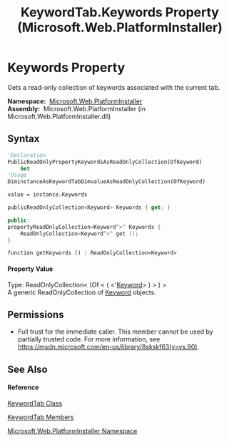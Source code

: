 ﻿---
title: KeywordTab.Keywords Property  (Microsoft.Web.PlatformInstaller)
TOCTitle: Keywords Property
ms:assetid: P:Microsoft.Web.PlatformInstaller.KeywordTab.Keywords
ms:mtpsurl: https://msdn.microsoft.com/en-us/library/microsoft.web.platforminstaller.keywordtab.keywords(v=VS.90)
ms:contentKeyID: 22049756
ms.date: 05/02/2012
mtps_version: v=VS.90
f1_keywords:
- Microsoft.Web.PlatformInstaller.KeywordTab.Keywords
- Microsoft.Web.PlatformInstaller.KeywordTab.get_Keywords
dev_langs:
- CSharp
- JScript
- VB
- c++
api_location:
- Microsoft.Web.PlatformInstaller.dll
api_name:
- Microsoft.Web.PlatformInstaller.KeywordTab.get_Keywords
- Microsoft.Web.PlatformInstaller.KeywordTab.Keywords
api_type:
- Managed
topic_type:
- apiref
- kbSyntax
product_family_name: VS
ROBOTS: INDEX,FOLLOW
---

# Keywords Property

Gets a read-only collection of keywords associated with the current tab.

**Namespace:**  [Microsoft.Web.PlatformInstaller](microsoft-web-platforminstaller-namespace.md)  
**Assembly:**  Microsoft.Web.PlatformInstaller (in Microsoft.Web.PlatformInstaller.dll)

## Syntax

``` vb
'Declaration
PublicReadOnlyPropertyKeywordsAsReadOnlyCollection(OfKeyword)
    Get
'Usage
DiminstanceAsKeywordTabDimvalueAsReadOnlyCollection(OfKeyword)

value = instance.Keywords
```

``` csharp
publicReadOnlyCollection<Keyword> Keywords { get; }
```

``` c++
public:
propertyReadOnlyCollection<Keyword^>^ Keywords {
    ReadOnlyCollection<Keyword^>^ get ();
}
```

``` jscript
function getKeywords () : ReadOnlyCollection<Keyword>
```

#### Property Value

Type: ReadOnlyCollection\< (Of \< ( \<'[Keyword](keyword-class-microsoft-web-platforminstaller.md)\> ) \> ) \>  
A generic ReadOnlyCollection of [Keyword](keyword-class-microsoft-web-platforminstaller.md) objects.  

## Permissions

  - Full trust for the immediate caller. This member cannot be used by partially trusted code. For more information, see <https://msdn.microsoft.com/en-us/library/8skskf63(v=vs.90)>.

## See Also

#### Reference

[KeywordTab Class](keywordtab-class-microsoft-web-platforminstaller.md)

[KeywordTab Members](keywordtab-members-microsoft-web-platforminstaller.md)

[Microsoft.Web.PlatformInstaller Namespace](microsoft-web-platforminstaller-namespace.md)

